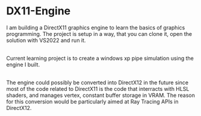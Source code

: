 # DX11-Engine

  I am building a DirectX11 graphics engine to learn the basics of graphics programming. The project is setup in a way, that you can clone it, open the solution with VS2022 and run it.</br></br>
  
  Current learning project is to create a windows xp pipe simulation using the engine I built.</br></br>

  The engine could possibly be converted into DirectX12 in the future since most of the code related to DirectX11 is the code that interracts with HLSL shaders, and manages vertex, constant buffer storage in VRAM. The reason for this conversion would be particularly aimed at Ray Tracing APIs in DirectX12.
